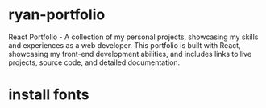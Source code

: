 # ryan-portfolio
React Portfolio - A collection of my personal projects, showcasing my skills and experiences as a web developer. This portfolio is built with React, showcasing my front-end development abilities, and includes links to live projects, source code, and detailed documentation.
# install fonts
